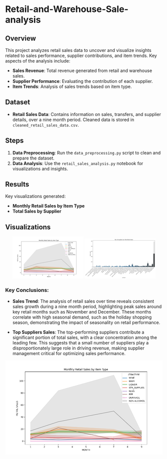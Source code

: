# Retail-and-Warehouse-Sale-analysis

## Overview
This project analyzes retail sales data to uncover and visualize insights related to sales performance, supplier contributions, and item trends. Key aspects of the analysis include:

- **Sales Revenue**: Total revenue generated from retail and warehouse sales.
- **Supplier Performance**: Evaluating the contribution of each supplier.
- **Item Trends**: Analysis of sales trends based on item type.

## Dataset
- **Retail Sales Data**: Contains information on sales, transfers, and supplier details, over a nine month period. Cleaned data is stored in `cleaned_retail_sales_data.csv`.

## Steps
1. **Data Preprocessing**: Run the `data_preprocessing.py` script to clean and prepare the dataset.
2. **Data Analysis**: Use the `retail_sales_analysis.py` notebook for visualizations and insights.

## Results
Key visualizations generated:
- **Monthly Retail Sales by Item Type**
- **Total Sales by Supplier**


## Visualizations
<p align="center">
  <img src="Retail-and-wherehouse-Sale-analysis/Visualizations/sales_trends.png" alt="Sales Trend" width="45%" />
  <img src="Retail-and-wherehouse-Sale-analysis/Visualizations/top_suppliers_sales.png" alt="Top Suppliers Sales" width="45%" />
</p>

### Key Conclusions:
- **Sales Trend**: The analysis of retail sales over time reveals consistent sales growth during a nine month period, highlighting peak sales around key retail months such as November and December. These months correlate with high seasonal demand, such as the holiday shopping season, demonstrating the impact of seasonality on retail performance.

- **Top Suppliers Sales**: The top-performing suppliers contribute a significant portion of total sales, with a clear concentration among the leading few. This suggests that a small number of suppliers play a disproportionately large role in driving revenue, making supplier management critical for optimizing sales performance.

![Sales Trend](Retail-and-wherehouse-Sale-analysis/Visualizations/sales_trends.png)
